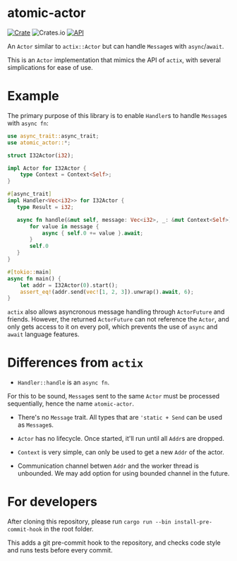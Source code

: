 # atomic-actor

[![Crate](https://img.shields.io/crates/v/atomic-actor.svg)](https://crates.io/crates/atomic-actor)
![Crates.io](https://img.shields.io/crates/l/atomic-actor.svg)
[![API](https://docs.rs/atomic-actor/badge.svg)](https://docs.rs/atomic-actor)

<!-- cargo-sync-readme start -->

An `Actor` similar to `actix::Actor` but can handle `Message`s with `async`/`await`.

This is an `Actor` implementation that mimics the API of `actix`, with several simplications for ease of use.

# Example

The primary purpose of this library is to enable `Handler`s to handle `Message`s with `async fn`:

```rust
use async_trait::async_trait;
use atomic_actor::*;

struct I32Actor(i32);

impl Actor for I32Actor {
    type Context = Context<Self>;
}

#[async_trait]
impl Handler<Vec<i32>> for I32Actor {
   type Result = i32;

   async fn handle(&mut self, message: Vec<i32>, _: &mut Context<Self>) -> i32 {
       for value in message {
           async { self.0 += value }.await;
       }
       self.0
   }
}

#[tokio::main]
async fn main() {
    let addr = I32Actor(0).start();
    assert_eq!(addr.send(vec![1, 2, 3]).unwrap().await, 6);
}
```

`actix` also allows asyncronous message handling through `ActorFuture` and friends.
However, the returned `ActorFuture` can not reference the `Actor`, and only gets
access to it on every poll, which prevents the use of `async` and `await` language features.

# Differences from `actix`

- `Handler::handle` is an `async fn`.

For this to be sound, `Message`s sent to the same `Actor` must be processed sequentially, hence the name `atomic-actor`.

- There's no `Message` trait. All types that are `'static + Send` can be used as `Message`s.

- `Actor` has no lifecycle. Once started, it'll run until all `Addr`s are dropped.

- `Context` is very simple, can only be used to get a new `Addr` of the actor.

- Communication channel betwen `Addr` and the worker thread is unbounded. We may add option for using bounded channel in the future.

<!-- cargo-sync-readme end -->

# For developers

After cloning this repository, please run `cargo run --bin install-pre-commit-hook` in the root folder.

This adds a git pre-commit hook to the repository, and checks code style and runs tests before every commit.
